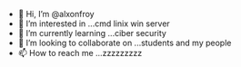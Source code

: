 - 👋 Hi, I’m @alxonfroy
- 👀 I’m interested in ...cmd linix win server
- 🌱 I’m currently learning ...ciber security
- 💞️ I’m looking to collaborate on ...students  and my people
- 📫 How to reach me ...zzzzzzzzz

<!---
alxonfroy/alxonfroy is a ✨ special ✨ repository because its `README.md` (this file) appears on your GitHub profile.
You can click the Preview link to take a look at your changes.
--->
